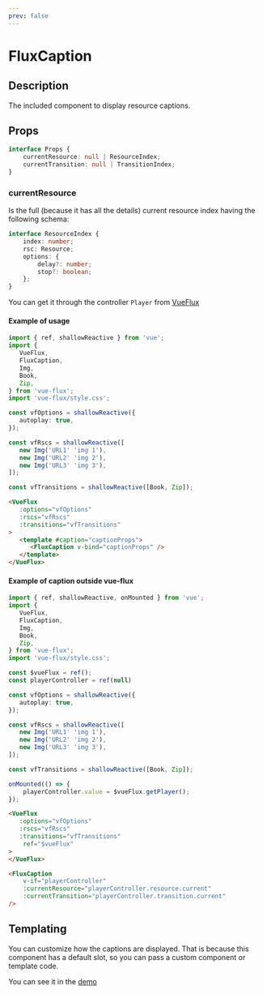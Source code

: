 ```yaml
---
prev: false
---
```


# FluxCaption

## Description

The included component to display resource captions.

## Props

``` ts
interface Props {
	currentResource: null | ResourceIndex;
	currentTransition: null | TransitionIndex;
}
```

### currentResource

Is the full (because it has all the details) current resource index having the following schema:

``` ts
interface ResourceIndex {
	index: number;
	rsc: Resource;
	options: {
		delay?: number;
		stop?: boolean;
	};
}
```

You can get it through the controller `Player` from [VueFlux](../components/vue-flux#methods)

#### Example of usage

``` ts
import { ref, shallowReactive } from 'vue';
import {
   VueFlux,
   FluxCaption,
   Img,
   Book,
   Zip,
} from 'vue-flux';
import 'vue-flux/style.css';

const vfOptions = shallowReactive({
   autoplay: true,
});

const vfRscs = shallowReactive([
   new Img('URL1' 'img 1'),
   new Img('URL2' 'img 2'),
   new Img('URL3' 'img 3'),
]);

const vfTransitions = shallowReactive([Book, Zip]);
```

``` html
<VueFlux
   :options="vfOptions"
   :rscs="vfRscs"
   :transitions="vfTransitions"
>
   <template #caption="captionProps">
      <FluxCaption v-bind="captionProps" />
   </template>
</VueFlux>
```

#### Example of caption outside vue-flux

``` ts
import { ref, shallowReactive, onMounted } from 'vue';
import {
   VueFlux,
   FluxCaption,
   Img,
   Book,
   Zip,
} from 'vue-flux';
import 'vue-flux/style.css';

const $vueFlux = ref();
const playerController = ref(null)

const vfOptions = shallowReactive({
   autoplay: true,
});

const vfRscs = shallowReactive([
   new Img('URL1' 'img 1'),
   new Img('URL2' 'img 2'),
   new Img('URL3' 'img 3'),
]);

const vfTransitions = shallowReactive([Book, Zip]);

onMounted(() => {
	playerController.value = $vueFlux.getPlayer();
});
```

``` html
<VueFlux
   :options="vfOptions"
   :rscs="vfRscs"
   :transitions="vfTransitions"
	ref="$vueFlux"
>
</VueFlux>

<FluxCaption
	v-if="playerController"
	:currentResource="playerController.resource.current"
	:currentTransition="playerController.transition.current"
/>
```

## Templating

You can customize how the captions are displayed. That is because this component has a default slot, so you can pass a custom component or template code.

You can see it in the [demo](../../../../demos/complements/flux-caption.md)
